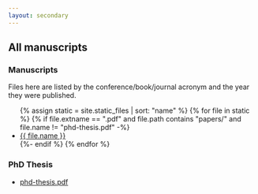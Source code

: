 ```yaml
---
layout: secondary
---
```


## All manuscripts

<h3>Manuscripts</h3>

Files here are listed by the conference/book/journal acronym and the year they were published.

<ul class="fa-ul talk-list">
{% assign static = site.static_files | sort: "name" %}
{% for file in static %}
  {% if file.extname == ".pdf" and file.path contains "papers/" and file.name != "phd-thesis.pdf" -%}
	<li>
		<span class="fa-li"><i class="fas fa-file-pdf"></i></span> 
		<a href="{{ site.baseurl }}/papers/{{ file.name }}">{{ file.name }}</a>
	</li>
  {%- endif %}
{% endfor %}
</ul>

<h3>PhD Thesis</h3>

<ul class="fa-ul talk-list">
	<li>
		<span class="fa-li"><i class="fas fa-file-pdf"></i></span> 
		<a href="{{ site.baseurl }}/papers/phd-thesis.pdf">phd-thesis.pdf</a>
	</li>
</ul>


